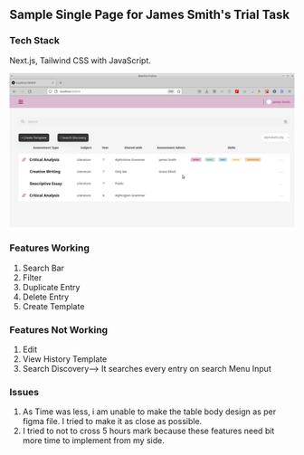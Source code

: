 ## Sample Single Page for James Smith's Trial Task

### Tech Stack

Next.js, Tailwind CSS with JavaScript.

![Screenshot](./sampleApplicaiton.png)

### Features Working

1. Search Bar
2. Filter
3. Duplicate Entry
4. Delete Entry
5. Create Template

### Features Not Working

1. Edit
2. View History Template
3. Search Discovery--> It searches every entry on search Menu Input

### Issues

1. As Time was less, i am unable to make the table body design as per figma file. I tried to make it as close as possible.
2. I tried to not to cross 5 hours mark because these features need bit more time to implement from my side.
